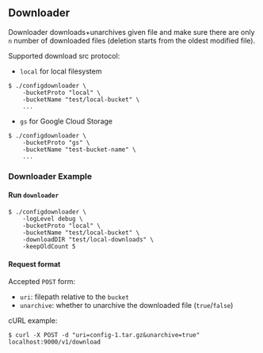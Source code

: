 ## Downloader

Downloader downloads+unarchives given file and make sure there
are only `n` number of downloaded files (deletion starts from the oldest modified file).

Supported download src protocol:
- `local` for local filesystem
```
$ ./configdownloader \
	-bucketProto "local" \
	-bucketName "test/local-bucket" \
	...
```
- `gs` for Google Cloud Storage
```
$ ./configdownloader \
	-bucketProto "gs" \
	-bucketName "test-bucket-name" \
	...
```

### Downloader Example

#### Run `downloader`
```
$ ./configdownloader \
	-logLevel debug \
	-bucketProto "local" \
	-bucketName "test/local-bucket" \
	-downloadDIR "test/local-downloads" \
	-keepOldCount 5
```

#### Request format

Accepted `POST` form:
- `uri`: filepath relative to the `bucket`
- `unarchive`: whether to unarchive the downloaded file (`true`/`false`)

cURL example:

```
$ curl -X POST -d "uri=config-1.tar.gz&unarchive=true" localhost:9000/v1/download
```
